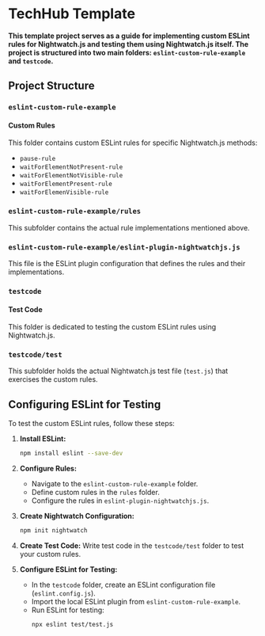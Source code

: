 # TechHub Template

**This template project serves as a guide for implementing custom ESLint rules for Nightwatch.js and testing them using Nightwatch.js itself. The project is structured into two main folders: `eslint-custom-rule-example` and `testcode`.**

## Project Structure

### `eslint-custom-rule-example`

#### Custom Rules

This folder contains custom ESLint rules for specific Nightwatch.js methods:

- `pause-rule`
- `waitForElementNotPresent-rule`
- `waitForElementNotVisible-rule`
- `waitForElementPresent-rule`
- `waitForElemenVisible-rule`

### `eslint-custom-rule-example/rules`

This subfolder contains the actual rule implementations mentioned above.

### `eslint-custom-rule-example/eslint-plugin-nightwatchjs.js`

This file is the ESLint plugin configuration that defines the rules and their implementations.

### `testcode`

#### Test Code

This folder is dedicated to testing the custom ESLint rules using Nightwatch.js.

### `testcode/test`

This subfolder holds the actual Nightwatch.js test file (`test.js`) that exercises the custom rules.

## Configuring ESLint for Testing

To test the custom ESLint rules, follow these steps:

1. **Install ESLint:**
    ```bash
    npm install eslint --save-dev
    ```

2. **Configure Rules:**
    - Navigate to the `eslint-custom-rule-example` folder.
    - Define custom rules in the `rules` folder.
    - Configure the rules in `eslint-plugin-nightwatchjs.js`.

3. **Create Nightwatch Configuration:**
    ```bash
    npm init nightwatch
    ```

4. **Create Test Code:**
    Write test code in the `testcode/test` folder to test your custom rules.

5. **Configure ESLint for Testing:**
    - In the `testcode` folder, create an ESLint configuration file (`eslint.config.js`).
    - Import the local ESLint plugin from `eslint-custom-rule-example`.
    - Run ESLint for testing:
      ```bash
      npx eslint test/test.js
      ```

